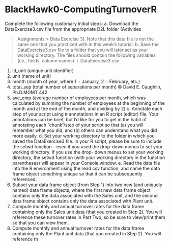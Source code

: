 # BlackHawk0-ComputingTurnoverR


Complete the following customary initial steps:
a. Download the DataExercise3.csv file from the appropriate D2L folder (Activities
> Assignments > Data Exercise 3). Note that this data file is not the same one that
you practiced with in this week’s tutorial.
b. Save the DataExercise3.csv file to a folder that you will later set as your working
directory. The files should contain the following variables (i.e., fields, column
names):
i. DataExercise3.csv
1. id_unit (unique unit identifier)
2. unit (name of unit)
3. month (month of year, where 1 = January, 2 = February, etc.)
4. total_sep (total number of separations per month)
© David E. Caughlin, Ph.D.MGMT 442
5. ave_emp (average number of employees per month, which was
calculated by summing the number of employees at the beginning
of the month and at the end of the month, and dividing by 2)
c. Annotate each step of your script using # annotations in an R script (editor) file.
Your annotations can be brief, but I’d like for you to get in the habit of annotating
each “chunk”/step of your script so that (a) you will remember what you did, and
(b) others can understand what you did more easily.
d. Set your working directory to the folder in which you saved the DataExercise3
file. In your R script, please be sure to include the setwd function – even if you
used the drop-down menus to set your working directory. If you use the drop-
down menus to set your working directory, the setwd function (with your working
directory in the function parentheses) will appear in your Console window.
e. Read the data file into the R environment using the read.csv function, and name
the data frame object something unique so that it can be subsequently referenced.
2. Subset your data frame object (from Step 1) into two new (and uniquely named) data
frame objects, where the first new data frame object contains only the data associated
with the Sales unit, and the second data frame object contains only the data associated
with Plant unit.
3. Compute monthly and annual turnover rates for the data frame containing only the
Sales unit data (that you created in Step 2). You will reference these turnover rates in Part
Two, so be sure to view/print them so that you can view them.
4. Compute monthly and annual turnover rates for the data frame containing only the
Plant unit data (that you created in Step 2). You will reference th

